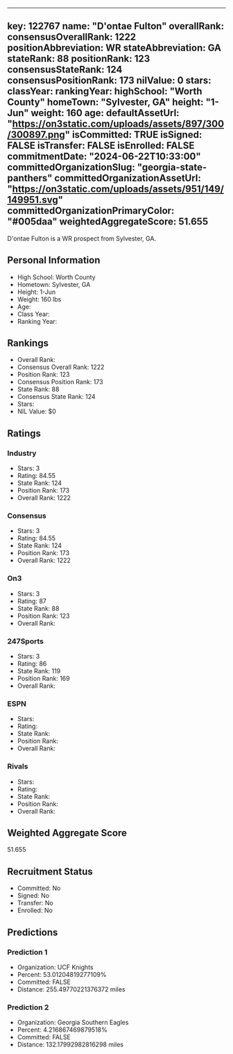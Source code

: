 ---
  key: 122767
  name: "D'ontae Fulton"
  overallRank: 
  consensusOverallRank: 1222
  positionAbbreviation: WR
  stateAbbreviation: GA
  stateRank: 88
  positionRank: 123
  consensusStateRank: 124
  consensusPositionRank: 173
  nilValue: 0
  stars: 
  classYear: 
  rankingYear: 
  highSchool: "Worth County"
  homeTown: "Sylvester, GA"
  height: "1-Jun"
  weight: 160
  age: 
  defaultAssetUrl: "https://on3static.com/uploads/assets/897/300/300897.png"
  isCommitted: TRUE
  isSigned: FALSE
  isTransfer: FALSE
  isEnrolled: FALSE
  commitmentDate: "2024-06-22T10:33:00"
  committedOrganizationSlug: "georgia-state-panthers"
  committedOrganizationAssetUrl: "https://on3static.com/uploads/assets/951/149/149951.svg"
  committedOrganizationPrimaryColor: "#005daa"
  weightedAggregateScore: 51.655
  ---
  
  D'ontae Fulton is a WR prospect from Sylvester, GA.
  
  ## Personal Information
  - High School: Worth County
  - Hometown: Sylvester, GA
  - Height: 1-Jun
  - Weight: 160 lbs
  - Age: 
  - Class Year: 
  - Ranking Year: 
  
  ## Rankings
  - Overall Rank: 
  - Consensus Overall Rank: 1222
  - Position Rank: 123
  - Consensus Position Rank: 173
  - State Rank: 88
  - Consensus State Rank: 124
  - Stars: 
  - NIL Value: $0
  
  ## Ratings
  
  ### Industry
  - Stars: 3
  - Rating: 84.55
  - State Rank: 124
  - Position Rank: 173
  - Overall Rank: 1222
  
  ### Consensus
  - Stars: 3
  - Rating: 84.55
  - State Rank: 124
  - Position Rank: 173
  - Overall Rank: 1222
  
  ### On3
  - Stars: 3
  - Rating: 87
  - State Rank: 88
  - Position Rank: 123
  - Overall Rank: 
  
  ### 247Sports
  - Stars: 3
  - Rating: 86
  - State Rank: 119
  - Position Rank: 169
  - Overall Rank: 
  
  ### ESPN
  - Stars: 
  - Rating: 
  - State Rank: 
  - Position Rank: 
  - Overall Rank: 
  
  ### Rivals
  - Stars: 
  - Rating: 
  - State Rank: 
  - Position Rank: 
  - Overall Rank: 
  
  ## Weighted Aggregate Score
  51.655
  
  ## Recruitment Status
  - Committed: No
  - Signed: No
  - Transfer: No
  - Enrolled: No
  
  
  
  ## Predictions
  
  ### Prediction 1
  - Organization: UCF Knights
  - Percent: 53.01204819277109%
  - Committed: FALSE
  - Distance: 255.49770221376372 miles
  
  ### Prediction 2
  - Organization: Georgia Southern Eagles
  - Percent: 4.216867469879518%
  - Committed: FALSE
  - Distance: 132.17992982816298 miles
  